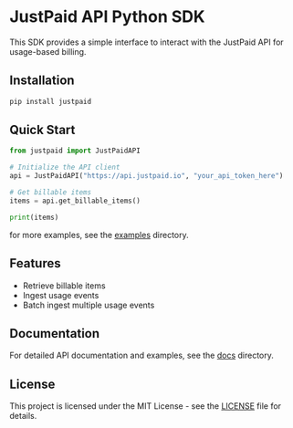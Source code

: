 # JustPaid API Python SDK

This SDK provides a simple interface to interact with the JustPaid API for usage-based billing.

## Installation

```bash
pip install justpaid
```

## Quick Start

```python
from justpaid import JustPaidAPI

# Initialize the API client
api = JustPaidAPI("https://api.justpaid.io", "your_api_token_here")

# Get billable items
items = api.get_billable_items()

print(items)
```

for more examples, see the [examples](examples/) directory.

## Features

- Retrieve billable items
- Ingest usage events
- Batch ingest multiple usage events


## Documentation

For detailed API documentation and examples, see the [docs](https://docs.justpaid.io/api-reference/) directory.

## License

This project is licensed under the MIT License - see the [LICENSE](LICENSE) file for details.
